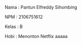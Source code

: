 Nama    : Pantun Elfreddy Sihombing

NPM     : 2106751612

Kelas   : B

Hobi    : Menonton Netflix aaaaa